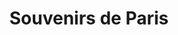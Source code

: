 ---
title: "Souvenirs de Paris"
url: /paris/souvenirs-de-paris-boulevard-marguerite-de-rochechouart/
shop: cadeau
---
